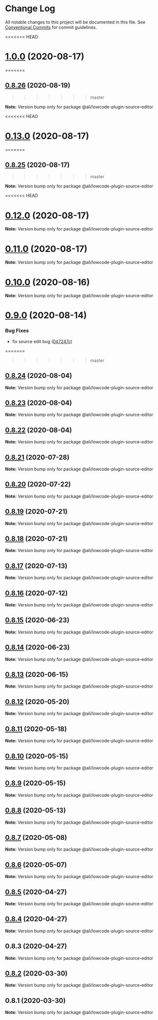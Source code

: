 # Change Log

All notable changes to this project will be documented in this file.
See [Conventional Commits](https://conventionalcommits.org) for commit guidelines.

<<<<<<< HEAD
<a name="1.0.0"></a>
# [1.0.0](https://gitlab.alibaba-inc.com/ali-lowcode/ali-lowcode-engine/compare/@ali/lowcode-plugin-source-editor@0.13.0...@ali/lowcode-plugin-source-editor@1.0.0) (2020-08-17)
=======
<a name="0.8.26"></a>
## [0.8.26](https://gitlab.alibaba-inc.com/ali-lowcode/ali-lowcode-engine/compare/@ali/lowcode-plugin-source-editor@0.8.25...@ali/lowcode-plugin-source-editor@0.8.26) (2020-08-19)
>>>>>>> master




**Note:** Version bump only for package @ali/lowcode-plugin-source-editor

<<<<<<< HEAD
<a name="0.13.0"></a>
# [0.13.0](https://gitlab.alibaba-inc.com/ali-lowcode/ali-lowcode-engine/compare/@ali/lowcode-plugin-source-editor@0.12.0...@ali/lowcode-plugin-source-editor@0.13.0) (2020-08-17)
=======
<a name="0.8.25"></a>
## [0.8.25](https://gitlab.alibaba-inc.com/ali-lowcode/ali-lowcode-engine/compare/@ali/lowcode-plugin-source-editor@0.8.24...@ali/lowcode-plugin-source-editor@0.8.25) (2020-08-17)
>>>>>>> master




**Note:** Version bump only for package @ali/lowcode-plugin-source-editor

<<<<<<< HEAD
<a name="0.12.0"></a>
# [0.12.0](https://gitlab.alibaba-inc.com/ali-lowcode/ali-lowcode-engine/compare/@ali/lowcode-plugin-source-editor@0.10.0...@ali/lowcode-plugin-source-editor@0.12.0) (2020-08-17)




**Note:** Version bump only for package @ali/lowcode-plugin-source-editor

<a name="0.11.0"></a>
# [0.11.0](https://gitlab.alibaba-inc.com/ali-lowcode/ali-lowcode-engine/compare/@ali/lowcode-plugin-source-editor@0.10.0...@ali/lowcode-plugin-source-editor@0.11.0) (2020-08-17)




**Note:** Version bump only for package @ali/lowcode-plugin-source-editor

<a name="0.10.0"></a>
# [0.10.0](https://gitlab.alibaba-inc.com/ali-lowcode/ali-lowcode-engine/compare/@ali/lowcode-plugin-source-editor@0.9.0...@ali/lowcode-plugin-source-editor@0.10.0) (2020-08-16)




**Note:** Version bump only for package @ali/lowcode-plugin-source-editor

<a name="0.9.0"></a>
# [0.9.0](https://gitlab.alibaba-inc.com/ali-lowcode/ali-lowcode-engine/compare/@ali/lowcode-plugin-source-editor@0.8.24...@ali/lowcode-plugin-source-editor@0.9.0) (2020-08-14)


### Bug Fixes

* fix source edit bug ([047247c](https://gitlab.alibaba-inc.com/ali-lowcode/ali-lowcode-engine/commit/047247c))




=======
>>>>>>> master
<a name="0.8.24"></a>
## [0.8.24](https://gitlab.alibaba-inc.com/ali-lowcode/ali-lowcode-engine/compare/@ali/lowcode-plugin-source-editor@0.8.23...@ali/lowcode-plugin-source-editor@0.8.24) (2020-08-04)




**Note:** Version bump only for package @ali/lowcode-plugin-source-editor

<a name="0.8.23"></a>
## [0.8.23](https://gitlab.alibaba-inc.com/ali-lowcode/ali-lowcode-engine/compare/@ali/lowcode-plugin-source-editor@0.8.21...@ali/lowcode-plugin-source-editor@0.8.23) (2020-08-04)




**Note:** Version bump only for package @ali/lowcode-plugin-source-editor

<a name="0.8.22"></a>
## [0.8.22](https://gitlab.alibaba-inc.com/ali-lowcode/ali-lowcode-engine/compare/@ali/lowcode-plugin-source-editor@0.8.21...@ali/lowcode-plugin-source-editor@0.8.22) (2020-08-04)




**Note:** Version bump only for package @ali/lowcode-plugin-source-editor

<a name="0.8.21"></a>
## [0.8.21](https://gitlab.alibaba-inc.com/ali-lowcode/ali-lowcode-engine/compare/@ali/lowcode-plugin-source-editor@0.8.20...@ali/lowcode-plugin-source-editor@0.8.21) (2020-07-28)




**Note:** Version bump only for package @ali/lowcode-plugin-source-editor

<a name="0.8.20"></a>
## [0.8.20](https://gitlab.alibaba-inc.com/ali-lowcode/ali-lowcode-engine/compare/@ali/lowcode-plugin-source-editor@0.8.19...@ali/lowcode-plugin-source-editor@0.8.20) (2020-07-22)




**Note:** Version bump only for package @ali/lowcode-plugin-source-editor

<a name="0.8.19"></a>
## [0.8.19](https://gitlab.alibaba-inc.com/ali-lowcode/ali-lowcode-engine/compare/@ali/lowcode-plugin-source-editor@0.8.18...@ali/lowcode-plugin-source-editor@0.8.19) (2020-07-21)




**Note:** Version bump only for package @ali/lowcode-plugin-source-editor

<a name="0.8.18"></a>
## [0.8.18](https://gitlab.alibaba-inc.com/ali-lowcode/ali-lowcode-engine/compare/@ali/lowcode-plugin-source-editor@0.8.17...@ali/lowcode-plugin-source-editor@0.8.18) (2020-07-21)




**Note:** Version bump only for package @ali/lowcode-plugin-source-editor

<a name="0.8.17"></a>
## [0.8.17](https://gitlab.alibaba-inc.com/ali-lowcode/ali-lowcode-engine/compare/@ali/lowcode-plugin-source-editor@0.8.16...@ali/lowcode-plugin-source-editor@0.8.17) (2020-07-13)




**Note:** Version bump only for package @ali/lowcode-plugin-source-editor

<a name="0.8.16"></a>
## [0.8.16](https://gitlab.alibaba-inc.com/ali-lowcode/ali-lowcode-engine/compare/@ali/lowcode-plugin-source-editor@0.8.15...@ali/lowcode-plugin-source-editor@0.8.16) (2020-07-12)




**Note:** Version bump only for package @ali/lowcode-plugin-source-editor

<a name="0.8.15"></a>
## [0.8.15](https://gitlab.alibaba-inc.com/ali-lowcode/ali-lowcode-engine/compare/@ali/lowcode-plugin-source-editor@0.8.14...@ali/lowcode-plugin-source-editor@0.8.15) (2020-06-23)




**Note:** Version bump only for package @ali/lowcode-plugin-source-editor

<a name="0.8.14"></a>
## [0.8.14](https://gitlab.alibaba-inc.com/ali-lowcode/ali-lowcode-engine/compare/@ali/lowcode-plugin-source-editor@0.8.13...@ali/lowcode-plugin-source-editor@0.8.14) (2020-06-23)




**Note:** Version bump only for package @ali/lowcode-plugin-source-editor

<a name="0.8.13"></a>
## [0.8.13](https://gitlab.alibaba-inc.com/ali-lowcode/ali-lowcode-engine/compare/@ali/lowcode-plugin-source-editor@0.8.12...@ali/lowcode-plugin-source-editor@0.8.13) (2020-06-15)




**Note:** Version bump only for package @ali/lowcode-plugin-source-editor

<a name="0.8.12"></a>
## [0.8.12](https://gitlab.alibaba-inc.com/ali-lowcode/ali-lowcode-engine/compare/@ali/lowcode-plugin-source-editor@0.8.11...@ali/lowcode-plugin-source-editor@0.8.12) (2020-05-20)




**Note:** Version bump only for package @ali/lowcode-plugin-source-editor

<a name="0.8.11"></a>
## [0.8.11](https://gitlab.alibaba-inc.com/ali-lowcode/ali-lowcode-engine/compare/@ali/lowcode-plugin-source-editor@0.8.10...@ali/lowcode-plugin-source-editor@0.8.11) (2020-05-18)




**Note:** Version bump only for package @ali/lowcode-plugin-source-editor

<a name="0.8.10"></a>
## [0.8.10](https://gitlab.alibaba-inc.com/ali-lowcode/ali-lowcode-engine/compare/@ali/lowcode-plugin-source-editor@0.8.9...@ali/lowcode-plugin-source-editor@0.8.10) (2020-05-15)




**Note:** Version bump only for package @ali/lowcode-plugin-source-editor

<a name="0.8.9"></a>
## [0.8.9](https://gitlab.alibaba-inc.com/ali-lowcode/ali-lowcode-engine/compare/@ali/lowcode-plugin-source-editor@0.8.8...@ali/lowcode-plugin-source-editor@0.8.9) (2020-05-15)




**Note:** Version bump only for package @ali/lowcode-plugin-source-editor

<a name="0.8.8"></a>
## [0.8.8](https://gitlab.alibaba-inc.com/ali-lowcode/ali-lowcode-engine/compare/@ali/lowcode-plugin-source-editor@0.8.7...@ali/lowcode-plugin-source-editor@0.8.8) (2020-05-13)




**Note:** Version bump only for package @ali/lowcode-plugin-source-editor

<a name="0.8.7"></a>
## [0.8.7](https://gitlab.alibaba-inc.com/ali-lowcode/ali-lowcode-engine/compare/@ali/lowcode-plugin-source-editor@0.8.6...@ali/lowcode-plugin-source-editor@0.8.7) (2020-05-08)




**Note:** Version bump only for package @ali/lowcode-plugin-source-editor

<a name="0.8.6"></a>
## [0.8.6](https://gitlab.alibaba-inc.com/ali-lowcode/ali-lowcode-engine/compare/@ali/lowcode-plugin-source-editor@0.8.5...@ali/lowcode-plugin-source-editor@0.8.6) (2020-05-07)




**Note:** Version bump only for package @ali/lowcode-plugin-source-editor

<a name="0.8.5"></a>
## [0.8.5](https://gitlab.alibaba-inc.com/ali-lowcode/ali-lowcode-engine/compare/@ali/lowcode-plugin-source-editor@0.8.4...@ali/lowcode-plugin-source-editor@0.8.5) (2020-04-27)




**Note:** Version bump only for package @ali/lowcode-plugin-source-editor

<a name="0.8.4"></a>
## [0.8.4](https://gitlab.alibaba-inc.com/ali-lowcode/ali-lowcode-engine/compare/@ali/lowcode-plugin-source-editor@0.8.3...@ali/lowcode-plugin-source-editor@0.8.4) (2020-04-27)




**Note:** Version bump only for package @ali/lowcode-plugin-source-editor

<a name="0.8.3"></a>
## 0.8.3 (2020-04-27)




**Note:** Version bump only for package @ali/lowcode-plugin-source-editor

<a name="0.8.2"></a>
## [0.8.2](https://gitlab.alibaba-inc.com/ali-lowcode/ali-lowcode-engine/compare/@ali/lowcode-plugin-variable-bind-dialog@0.8.1...@ali/lowcode-plugin-variable-bind-dialog@0.8.2) (2020-03-30)




**Note:** Version bump only for package @ali/lowcode-plugin-source-editor

<a name="0.8.1"></a>
## 0.8.1 (2020-03-30)




**Note:** Version bump only for package @ali/lowcode-plugin-source-editor

